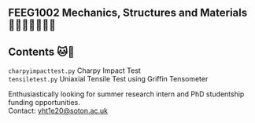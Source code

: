 ## FEEG1002 Mechanics, Structures and Materials 👨🏻‍🔬👩🏻‍🔬🧪

Contents 🐱🐾
---
`charpyimpacttest.py` Charpy Impact Test  
`tensiletest.py` Uniaxial Tensile Test using Griffin Tensometer

Enthusiastically looking for summer research intern and PhD studentship funding opportunities.  
Contact: yht1e20@soton.ac.uk

